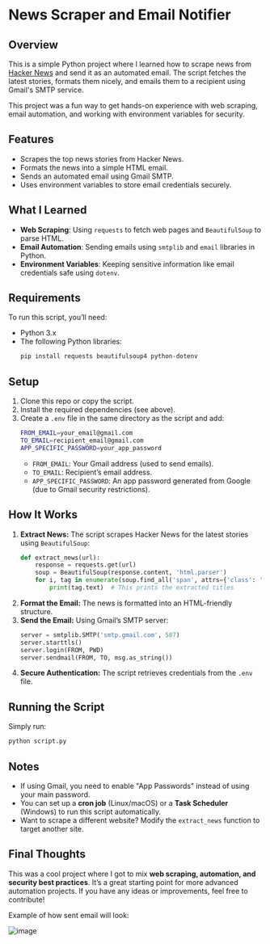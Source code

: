 # News Scraper and Email Notifier

## Overview

This is a simple Python project where I learned how to scrape news from [Hacker News](https://news.ycombinator.com/) and send it as an automated email. The script fetches the latest stories, formats them nicely, and emails them to a recipient using Gmail's SMTP service. 

This project was a fun way to get hands-on experience with web scraping, email automation, and working with environment variables for security. 

## Features

- Scrapes the top news stories from Hacker News.
- Formats the news into a simple HTML email.
- Sends an automated email using Gmail SMTP.
- Uses environment variables to store email credentials securely.

## What I Learned

- **Web Scraping**: Using `requests` to fetch web pages and `BeautifulSoup` to parse HTML.
- **Email Automation**: Sending emails using `smtplib` and `email` libraries in Python.
- **Environment Variables**: Keeping sensitive information like email credentials safe using `dotenv`.

## Requirements

To run this script, you’ll need:

- Python 3.x
- The following Python libraries:
  ```sh
  pip install requests beautifulsoup4 python-dotenv
  ```

## Setup

1. Clone this repo or copy the script.
2. Install the required dependencies (see above).
3. Create a `.env` file in the same directory as the script and add:
   ```sh
   FROM_EMAIL=your_email@gmail.com
   TO_EMAIL=recipient_email@gmail.com
   APP_SPECIFIC_PASSWORD=your_app_password
   ```
   - `FROM_EMAIL`: Your Gmail address (used to send emails).
   - `TO_EMAIL`: Recipient’s email address.
   - `APP_SPECIFIC_PASSWORD`: An app password generated from Google (due to Gmail security restrictions).

## How It Works

1. **Extract News:** The script scrapes Hacker News for the latest stories using `BeautifulSoup`:
   ```python
   def extract_news(url):
       response = requests.get(url)
       soup = BeautifulSoup(response.content, 'html.parser')
       for i, tag in enumerate(soup.find_all('span', attrs={'class': 'titleline'})):
           print(tag.text)  # This prints the extracted titles
   ```
2. **Format the Email:** The news is formatted into an HTML-friendly structure.
3. **Send the Email:** Using Gmail’s SMTP server:
   ```python
   server = smtplib.SMTP('smtp.gmail.com', 587)
   server.starttls()
   server.login(FROM, PWD)
   server.sendmail(FROM, TO, msg.as_string())
   ```
4. **Secure Authentication:** The script retrieves credentials from the `.env` file.

## Running the Script

Simply run:
```sh
python script.py
```

## Notes

- If using Gmail, you need to enable "App Passwords" instead of using your main password.
- You can set up a **cron job** (Linux/macOS) or a **Task Scheduler** (Windows) to run this script automatically.
- Want to scrape a different website? Modify the `extract_news` function to target another site.

## Final Thoughts

This was a cool project where I got to mix **web scraping, automation, and security best practices**. It’s a great starting point for more advanced automation projects. If you have any ideas or improvements, feel free to contribute!

Example of how sent email will look:

![image](https://github.com/user-attachments/assets/8e72fca5-fc08-418b-b072-d4626b9e2def)


